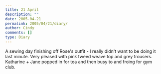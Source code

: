 ```yaml
---
title: 21 April
description: ""
date: 2005-04-21
permalink: 2005/04/21/diary/
author: Cindy
comments: []
type: Diary
---
```


A sewing day finishing off Rose's outfit - I really didn't want to be doing it last minute. Very pleased with pink tweed weave top and grey trousers. Katharine + Jane popped in for tea and then busy to and froing for gym club.
